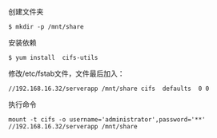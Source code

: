   创建文件夹
  ```shell
  $ mkdir -p /mnt/share
  ```
 安装依赖
 ```shell
 $ yum install  cifs-utils
 ```
修改/etc/fstab文件，文件最后加入：
```
//192.168.16.32/serverapp /mnt/share cifs  defaults  0 0
```
执行命令
```
mount -t cifs -o username='administrator',password='**'  //192.168.16.32/serverapp /mnt/share
```
